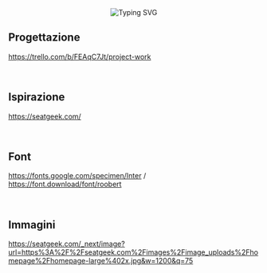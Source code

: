 <div align="center">
  <img src="https://readme-typing-svg.herokuapp.com?font=Fira+Code&weight=550&size=25&pause=1000&color=F7F7F7&random=false&width=435&lines=%F0%9F%A7%A6+Carzino+'n+bocca+s.r.l." alt="Typing SVG" />
</div>

## Progettazione
https://trello.com/b/FEAqC7Jt/project-work

<br>

## Ispirazione
https://seatgeek.com/

<br>

## Font
https://fonts.google.com/specimen/Inter / https://font.download/font/roobert

<br>

## Immagini
https://seatgeek.com/_next/image?url=https%3A%2F%2Fseatgeek.com%2Fimages%2Fimage_uploads%2Fhomepage%2Fhomepage-large%402x.jpg&w=1200&q=75
